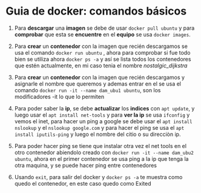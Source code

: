 # Guia de docker: comandos básicos
1. Para **descargar** una **imagen** se debe de usar `docker pull ubuntu` y para **comprobar** que esta se **encuentre** en el **equipo** se usa `docker images`.

2. Para **crear** un **contenedor** con la imagen que recién descargamos se usa el comando `docker run ubuntu`  , ahora para comprobar si fue todo bien se utiliza ahora `docker ps -a` y así se lista todos los contenedores que estén actualmente, en mi caso tenia el nombre *nostalgic_dijkstra*
   
3. Para **crear** un **contenedor** con la imagen que recién descargamos y asignarle el nombre que queremos y ademas entrar en el se usa el comando `docker run -it --name dam_ubu1 ubuntu`, son los modificadores -it lo que lo permiten

4. Para poder saber la **ip**, se debe **actualizar** los **indices** con `apt update`, y luego usar el `apt install net-tools`  y para **ver la ip** se usa `ifconfig` y vemos el inet, para hacer un ping a google se debe usar el `apt install nslookup` y el `nslookup google.com` y para hacer el ping se usa el `apt install iputils-ping` y luego el nombre del citio o su direcciòn ip.

5. Para poder hacer ping se tiene que instalar otra vez el net tools en el otro contenedor abiendolo creado con `docker run -it --name dam_ubu2 ubuntu`, ahora en el primer contenedor se usa ping a la ip que tenga la otra maquina, y se puede hacer ping entre contenedores
   
6. Usando `exit`, para salir del docker y `docker ps -a` te muestra como quedo el contenedor, en este caso quedo como Exited